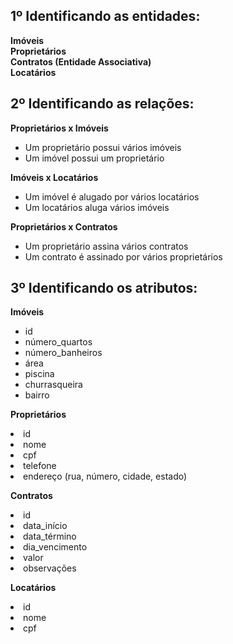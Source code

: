 <h2>1º Identificando as entidades:</h2>
<strong>Imóveis</strong><br/>
<strong>Proprietários</strong><br/>
<strong>Contratos (Entidade Associativa)</strong><br/>
<strong>Locatários</strong><br/>

<h2>2º Identificando as relações:</h2>
<strong>Proprietários x Imóveis</strong><br/>
<ul>
  <li>Um proprietário possui vários imóveis</li>
  <li>Um imóvel possui um proprietário</li>
</ul>

<strong>Imóveis x Locatários</strong>
<ul>
  <li>Um imóvel é alugado por vários locatários</li>
  <li>Um locatários aluga vários imóveis</li>
</ul>

<strong>Proprietários x Contratos</strong>
<ul>
  <li>Um proprietário assina vários contratos</li>
  <li>Um contrato é assinado por vários proprietários</li>
</ul>

<h2>3º Identificando os atributos:</h2>
<strong>Imóveis</strong>
<ul>
  <li>id</li>
  <li>número_quartos</li>
  <li>número_banheiros</li>
  <li>área</li>
  <li>piscina</li>
  <li>churrasqueira</li>
  <li>bairro</li>
</ul>

<strong>Proprietários</strong>
<li>id</li>
<li>nome</li>
<li>cpf</li>
<li>telefone</li>
<li>endereço (rua, número, cidade, estado)</li>

<strong>Contratos</strong>
<li>id</li>
<li>data_início</li>
<li>data_término</li>
<li>dia_vencimento</li>
<li>valor</li>
<li>observações</li>

<strong>Locatários</strong>
<li>id</li>
<li>nome</li>
<li>cpf</li>
